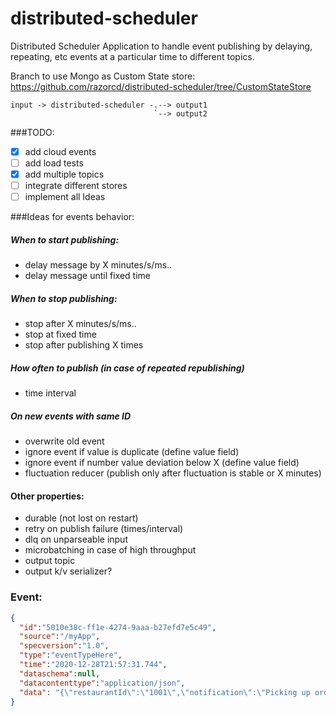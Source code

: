 # distributed-scheduler

Distributed Scheduler Application to handle event publishing by delaying, repeating, etc events at a particular time to different topics. 

Branch to use Mongo as Custom State store: https://github.com/razorcd/distributed-scheduler/tree/CustomStateStore

```
input -> distributed-scheduler -.--> output1
                                `--> output2
```

###TODO:
 - [x] add cloud events
 - [ ] add load tests
 - [x] add multiple topics
 - [ ] integrate different stores
 - [ ] implement all Ideas
 
###Ideas for events behavior:

##### When to start publishing: 
 - delay message by X minutes/s/ms..
 - delay message until fixed time

##### When to stop publishing:
 - stop after X minutes/s/ms..
 - stop at fixed time
 - stop after publishing X times 
 
##### How often to publish (in case of repeated republishing)
 - time interval

##### On new events with same ID
 - overwrite old event
 - ignore event if value is duplicate (define value field)
 - ignore event if number value deviation below X (define value field)
 - fluctuation reducer (publish only after fluctuation is stable or X minutes)
 
#### Other properties:
 - durable (not lost on restart)  
 - retry on publish failure (times/interval)
 - dlq on unparseable input
 - microbatching in case of high throughput
 - output topic
 - output k/v serializer?
 
 
### Event:

```json
{
  "id":"5010e38c-ff1e-4274-9aaa-b27efd7e5c49",
  "source":"/myApp",
  "specversion":"1.0",
  "type":"eventTypeHere",
  "time":"2020-12-28T21:57:31.744",
  "dataschema":null,
  "datacontenttype":"application/json",
  "data": "{\"restaurantId\":\"1001\",\"notification\":\"Picking up order at 22:05\"}"
}
```  